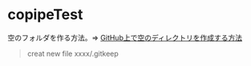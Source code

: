 # copipeTest

空のフォルダを作る方法。=> [GitHub上で空のディレクトリを作成する方法](https://zenn.dev/hosu/articles/e594fec54219f7)

> creat new file
> xxxx/.gitkeep
